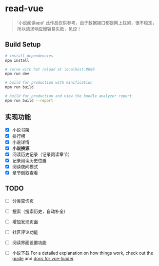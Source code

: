 # read-vue

> '小说阅读app' 此作品仅供参考，由于数据接口都是网上找的，很不稳定，所以请求响应慢容易失败，见谅！

## Build Setup

``` bash
# install dependencies
npm install

# serve with hot reload at localhost:8080
npm run dev

# build for production with minification
npm run build

# build for production and view the bundle analyzer report
npm run build --report
```
## 实现功能

- [x] 小说书架
- [x] 排行榜
- [x] 小说详情
- [x] **小说换源**
- [x] 阅读历史记录（记录阅读章节）
- [x] 记录阅读历史位置
- [x] 阅读夜间模式
- [x] 章节倒叙查看

## TODO
- [ ] 分类查询页

- [ ]  搜索（搜索历史，自动补全）

- [ ] 增加发现页面

- [ ] 社区评论功能

- [ ] 阅读界面设置功能

- [ ] 小说下载
For a detailed explanation on how things work, check out the [guide](http://vuejs-templates.github.io/webpack/) and [docs for vue-loader](http://vuejs.github.io/vue-loader).
